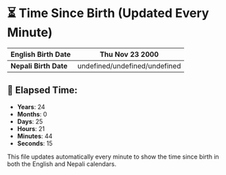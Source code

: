 # ⏳ Time Since Birth (Updated Every Minute)

| **English Birth Date** | Thu Nov 23 2000 |
|------------------------|-------------------------------------|
| **Nepali Birth Date**  | undefined/undefined/undefined                  |

## 📅 Elapsed Time:

- **Years**: 24
- **Months**: 0
- **Days**: 25
- **Hours**: 21
- **Minutes**: 44
- **Seconds**: 15

This file updates automatically every minute to show the time since birth in both the English and Nepali calendars.